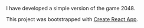 I have developed a simple version of the game 2048.

This project was bootstrapped with [Create React App](https://github.com/facebookincubator/create-react-app).